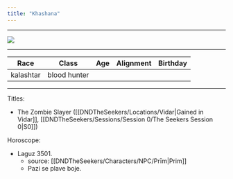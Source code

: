 ```yaml
---
title: "Khashana"
---
```

___
![ ](DNDTheSeekers/images/KashanaPic.png)
___
|Race|Class|Age|Alignment|Birthday|
|---|---|---|---|---|
|kalashtar|blood hunter||||
___
Titles: 
- The Zombie Slayer ([[DNDTheSeekers/Locations/Vidar|Gained in Vidar]], [[DNDTheSeekers/Sessions/Session 0/The Seekers Session 0|S0]])

Horoscope: 
- Laguz 3501. 
	- source: [[DNDTheSeekers/Characters/NPC/Prīm|Prim]]
	- Pazi se plave boje.